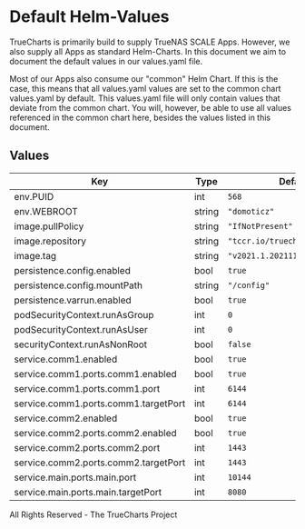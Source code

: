 # Default Helm-Values

TrueCharts is primarily build to supply TrueNAS SCALE Apps.
However, we also supply all Apps as standard Helm-Charts. In this document we aim to document the default values in our values.yaml file.

Most of our Apps also consume our "common" Helm Chart.
If this is the case, this means that all values.yaml values are set to the common chart values.yaml by default. This values.yaml file will only contain values that deviate from the common chart.
You will, however, be able to use all values referenced in the common chart here, besides the values listed in this document.

## Values

| Key | Type | Default | Description |
|-----|------|---------|-------------|
| env.PUID | int | `568` |  |
| env.WEBROOT | string | `"domoticz"` |  |
| image.pullPolicy | string | `"IfNotPresent"` |  |
| image.repository | string | `"tccr.io/truecharts/domoticz"` |  |
| image.tag | string | `"v2021.1.20211128"` |  |
| persistence.config.enabled | bool | `true` |  |
| persistence.config.mountPath | string | `"/config"` |  |
| persistence.varrun.enabled | bool | `true` |  |
| podSecurityContext.runAsGroup | int | `0` |  |
| podSecurityContext.runAsUser | int | `0` |  |
| securityContext.runAsNonRoot | bool | `false` |  |
| service.comm1.enabled | bool | `true` |  |
| service.comm1.ports.comm1.enabled | bool | `true` |  |
| service.comm1.ports.comm1.port | int | `6144` |  |
| service.comm1.ports.comm1.targetPort | int | `6144` |  |
| service.comm2.enabled | bool | `true` |  |
| service.comm2.ports.comm2.enabled | bool | `true` |  |
| service.comm2.ports.comm2.port | int | `1443` |  |
| service.comm2.ports.comm2.targetPort | int | `1443` |  |
| service.main.ports.main.port | int | `10144` |  |
| service.main.ports.main.targetPort | int | `8080` |  |

All Rights Reserved - The TrueCharts Project
